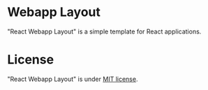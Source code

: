 # Webapp Layout

"React Webapp Layout" is a simple template for React applications.

# License
 
"React Webapp Layout" is under [MIT license](https://en.wikipedia.org/wiki/MIT_License).
